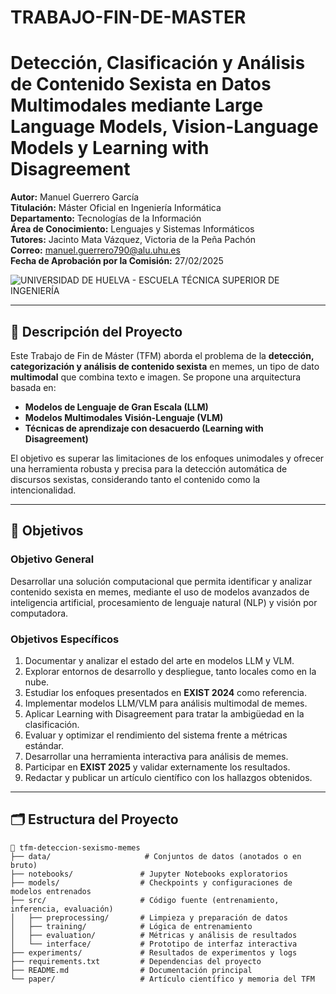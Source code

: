 # TRABAJO-FIN-DE-MASTER

# Detección, Clasificación y Análisis de Contenido Sexista en Datos Multimodales mediante Large Language Models, Vision-Language Models y Learning with Disagreement

**Autor:** Manuel Guerrero García  
**Titulación:** Máster Oficial en Ingeniería Informática  
**Departamento:** Tecnologías de la Información  
**Área de Conocimiento:** Lenguajes y Sistemas Informáticos  
**Tutores:** Jacinto Mata Vázquez, Victoria de la Peña Pachón  
**Correo:** manuel.guerrero790@alu.uhu.es   
**Fecha de Aprobación por la Comisión:** 27/02/2025

![UNIVERSIDAD DE HUELVA - ESCUELA TÉCNICA SUPERIOR DE INGENIERÍA](https://pro2tecs.com/wp-content/uploads/2020/06/etsi_uhu_logo.png)

---

## 🧠 Descripción del Proyecto

Este Trabajo de Fin de Máster (TFM) aborda el problema de la **detección, categorización y análisis de contenido sexista** en memes, un tipo de dato **multimodal** que combina texto e imagen. Se propone una arquitectura basada en:

- **Modelos de Lenguaje de Gran Escala (LLM)**
- **Modelos Multimodales Visión-Lenguaje (VLM)**
- **Técnicas de aprendizaje con desacuerdo (Learning with Disagreement)**

El objetivo es superar las limitaciones de los enfoques unimodales y ofrecer una herramienta robusta y precisa para la detección automática de discursos sexistas, considerando tanto el contenido como la intencionalidad.

---

## 🎯 Objetivos

### Objetivo General
Desarrollar una solución computacional que permita identificar y analizar contenido sexista en memes, mediante el uso de modelos avanzados de inteligencia artificial, procesamiento de lenguaje natural (NLP) y visión por computadora.

### Objetivos Específicos

1. Documentar y analizar el estado del arte en modelos LLM y VLM.
2. Explorar entornos de desarrollo y despliegue, tanto locales como en la nube.
3. Estudiar los enfoques presentados en **EXIST 2024** como referencia.
4. Implementar modelos LLM/VLM para análisis multimodal de memes.
5. Aplicar Learning with Disagreement para tratar la ambigüedad en la clasificación.
6. Evaluar y optimizar el rendimiento del sistema frente a métricas estándar.
7. Desarrollar una herramienta interactiva para análisis de memes.
8. Participar en **EXIST 2025** y validar externamente los resultados.
9. Redactar y publicar un artículo científico con los hallazgos obtenidos.

---

## 🗂️ Estructura del Proyecto

```plaintext
📁 tfm-deteccion-sexismo-memes
├── data/                     # Conjuntos de datos (anotados o en bruto)
├── notebooks/               # Jupyter Notebooks exploratorios
├── models/                  # Checkpoints y configuraciones de modelos entrenados
├── src/                     # Código fuente (entrenamiento, inferencia, evaluación)
│   ├── preprocessing/       # Limpieza y preparación de datos
│   ├── training/            # Lógica de entrenamiento
│   ├── evaluation/          # Métricas y análisis de resultados
│   └── interface/           # Prototipo de interfaz interactiva
├── experiments/             # Resultados de experimentos y logs
├── requirements.txt         # Dependencias del proyecto
├── README.md                # Documentación principal
└── paper/                   # Artículo científico y memoria del TFM
